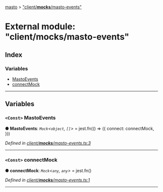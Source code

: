 [masto](../README.md) > ["client/__mocks__/masto-events"](../modules/_client___mocks___masto_events_.md)

# External module: "client/__mocks__/masto-events"

## Index

### Variables

* [MastoEvents](_client___mocks___masto_events_.md#mastoevents)
* [connectMock](_client___mocks___masto_events_.md#connectmock)

---

## Variables

<a id="mastoevents"></a>

### `<Const>` MastoEvents

**● MastoEvents**: *`Mock`<`object`, `[]`>* =  jest.fn(() => ({
  connect: connectMock,
}))

*Defined in [client/__mocks__/masto-events.ts:3](https://github.com/neet/masto.js/blob/cdad6ed/src/client/__mocks__/masto-events.ts#L3)*

___
<a id="connectmock"></a>

### `<Const>` connectMock

**● connectMock**: *`Mock`<`any`, `any`>* =  jest.fn()

*Defined in [client/__mocks__/masto-events.ts:1](https://github.com/neet/masto.js/blob/cdad6ed/src/client/__mocks__/masto-events.ts#L1)*

___

